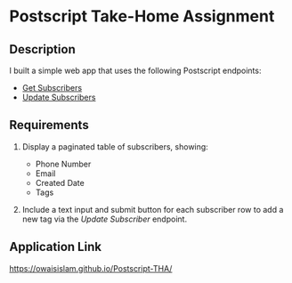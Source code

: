 # Postscript Take-Home Assignment

## Description
I built a simple web app that uses the following Postscript endpoints:

- [Get Subscribers](https://developers.postscript.io/reference/get-subscribers)
- [Update Subscribers](https://developers.postscript.io/reference/update-subscriber-by-id)


## Requirements
1. Display a paginated table of subscribers, showing:
    - Phone Number
    - Email
    - Created Date
    - Tags

2. Include a text input and submit button for each subscriber row to add a new tag via the _Update Subscriber_ endpoint.

## Application Link
https://owaisislam.github.io/Postscript-THA/